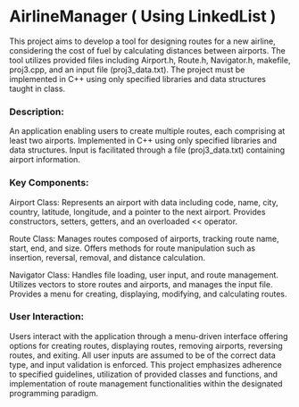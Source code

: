 # AirlineManager ( Using LinkedList )

This project aims to develop a tool for designing routes for a new airline, considering the cost of fuel by calculating distances between airports. 
The tool utilizes provided files including Airport.h, Route.h, Navigator.h, makefile, proj3.cpp, and an input file (proj3_data.txt). 
The project must be implemented in C++ using only specified libraries and data structures taught in class.

### Description:

An application enabling users to create multiple routes, each comprising at least two airports.
Implemented in C++ using only specified libraries and data structures.
Input is facilitated through a file (proj3_data.txt) containing airport information.

### Key Components:

Airport Class:
Represents an airport with data including code, name, city, country, latitude, longitude, and a pointer to the next airport.
Provides constructors, setters, getters, and an overloaded << operator.

Route Class:
Manages routes composed of airports, tracking route name, start, end, and size.
Offers methods for route manipulation such as insertion, reversal, removal, and distance calculation.

Navigator Class:
Handles file loading, user input, and route management.
Utilizes vectors to store routes and airports, and manages the input file.
Provides a menu for creating, displaying, modifying, and calculating routes.

### User Interaction:

Users interact with the application through a menu-driven interface offering options for creating routes, displaying routes, removing airports, reversing routes, and exiting.
All user inputs are assumed to be of the correct data type, and input validation is enforced.
This project emphasizes adherence to specified guidelines, utilization of provided classes and functions, and implementation of route management functionalities within the designated programming paradigm.
